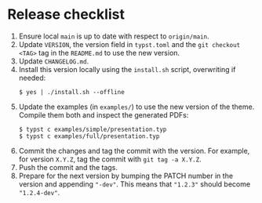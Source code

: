 # Release checklist

1. Ensure local `main` is up to date with respect to `origin/main`.
2. Update `VERSION`, the version field in `typst.toml` and the `git checkout <TAG>` tag in the
   `README.md` to use the new version.
3. Update `CHANGELOG.md`.
4. Install this version locally using the `install.sh` script, overwriting if needed:
   ```console
   $ yes | ./install.sh --offline
   ```
5. Update the examples (in `examples/`) to use the new version of the theme. Compile them both and
   inspect the generated PDFs:
   ```console
   $ typst c examples/simple/presentation.typ
   $ typst c examples/full/presentation.typ
   ```
6. Commit the changes and tag the commit with the version. For example, for version `X.Y.Z`, tag the
   commit with `git tag -a X.Y.Z`.
7. Push the commit and the tags.
8. Prepare for the next version by bumping the PATCH number in the version and appending `"-dev"`.
   This means that `"1.2.3"` should become `"1.2.4-dev"`.
